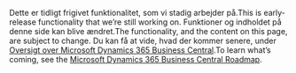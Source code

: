 <span data-ttu-id="0f94e-101">Dette er tidligt frigivet funktionalitet, som vi stadig arbejder på.</span><span class="sxs-lookup"><span data-stu-id="0f94e-101">This is early-release functionality that we’re still working on.</span></span> <span data-ttu-id="0f94e-102">Funktioner og indholdet på denne side kan blive ændret.</span><span class="sxs-lookup"><span data-stu-id="0f94e-102">The functionality, and the content on this page, are subject to change.</span></span> <span data-ttu-id="0f94e-103">Du kan få at vide, hvad der kommer senere, under [Oversigt over Microsoft Dynamics 365 Business Central](https://go.microsoft.com/fwlink/?linkid=842139).</span><span class="sxs-lookup"><span data-stu-id="0f94e-103">To learn what’s coming, see the [Microsoft Dynamics 365 Business Central Roadmap](https://go.microsoft.com/fwlink/?linkid=842139).</span></span>